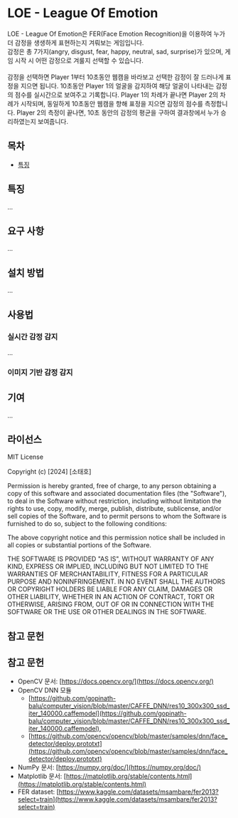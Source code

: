 # LOE - League Of Emotion

LOE - League Of Emotion은 FER(Face Emotion Recognition)을 이용하여 누가 더 감정을 생생하게 표현하는지 겨뤄보는 게임입니다.<br/>
감정은 총 7가지(angry, disgust, fear, happy, neutral, sad, surprise)가 있으며, 게임 시작 시 어떤 감정으로 겨룰지 선택할 수 있습니다.<br/><br/>
감정을 선택하면 Player 1부터 10초동안 웹캠을 바라보고 선택한 감정이 잘 드러나게 표정을 지으면 됩니다. 10초동안 Player 1의 얼굴을 감지하여 해당 얼굴이 나타내는 감정의 점수를 실시간으로 보여주고 기록합니다. Player 1의 차례가 끝나면 Player 2의 차례가 시작되며, 동일하게 10초동안 웹캠을 향해 표정을 지으면 감정의 점수를 측정합니다. Player 2의 측정이 끝나면, 10초 동안의 감정의 평균을 구하여 결과창에서 누가 승리하였는지 보여줍니다.

## 목차
- [특징](#특징)

## 특징

...

## 요구 사항

...

## 설치 방법

...

## 사용법

### 실시간 감정 감지

...

### 이미지 기반 감정 감지


## 기여

...

## 라이선스

MIT License

Copyright (c) [2024] [소태호]

Permission is hereby granted, free of charge, to any person obtaining a copy
of this software and associated documentation files (the "Software"), to deal
in the Software without restriction, including without limitation the rights
to use, copy, modify, merge, publish, distribute, sublicense, and/or sell
copies of the Software, and to permit persons to whom the Software is
furnished to do so, subject to the following conditions:

The above copyright notice and this permission notice shall be included in all
copies or substantial portions of the Software.

THE SOFTWARE IS PROVIDED "AS IS", WITHOUT WARRANTY OF ANY KIND, EXPRESS OR
IMPLIED, INCLUDING BUT NOT LIMITED TO THE WARRANTIES OF MERCHANTABILITY,
FITNESS FOR A PARTICULAR PURPOSE AND NONINFRINGEMENT. IN NO EVENT SHALL THE
AUTHORS OR COPYRIGHT HOLDERS BE LIABLE FOR ANY CLAIM, DAMAGES OR OTHER
LIABILITY, WHETHER IN AN ACTION OF CONTRACT, TORT OR OTHERWISE, ARISING FROM,
OUT OF OR IN CONNECTION WITH THE SOFTWARE OR THE USE OR OTHER DEALINGS IN THE
SOFTWARE.


## 참고 문헌

## 참고 문헌

- OpenCV 문서: [https://docs.opencv.org/](https://docs.opencv.org/)
- OpenCV DNN 모듈
  - [https://github.com/gopinath-balu/computer_vision/blob/master/CAFFE_DNN/res10_300x300_ssd_iter_140000.caffemodel](https://github.com/gopinath-balu/computer_vision/blob/master/CAFFE_DNN/res10_300x300_ssd_iter_140000.caffemodel),
  - [https://github.com/opencv/opencv/blob/master/samples/dnn/face_detector/deploy.prototxt](https://github.com/opencv/opencv/blob/master/samples/dnn/face_detector/deploy.prototxt) 
- NumPy 문서: [https://numpy.org/doc/](https://numpy.org/doc/)
- Matplotlib 문서: [https://matplotlib.org/stable/contents.html](https://matplotlib.org/stable/contents.html)
- FER dataset: [https://www.kaggle.com/datasets/msambare/fer2013?select=train](https://www.kaggle.com/datasets/msambare/fer2013?select=train)
